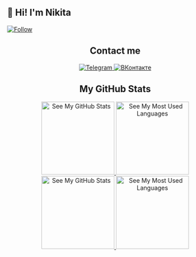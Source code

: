<!-- About me -->
<h2>👋 Hi! I'm Nikita</h2>
<a href="https://img.shields.io/github/followers/fy5tew?style=social">
	<img src="https://img.shields.io/github/followers/fy5tew?style=social" alt="Follow">
</a>
<!-- My contacts -->
<div align="center">
	<h2>Contact me</h2>
	<a href="https://t.me/fy5tew">
		<img src=https://img.shields.io/badge/Telegram-27a7e8?style=for-the-badge&logo=telegram alt="Telegram">
	</a>
	<a href="https://vk.com/fy5tew">
		<img src="https://img.shields.io/badge/%D0%92%D0%9A%D0%BE%D0%BD%D1%82%D0%B0%D0%BA%D1%82%D0%B5-4680C2?style=for-the-badge&logo=vk" alt="ВКонтакте">
	</a>
</div>
<!-- GitHub stats -->
<h2 align="center">My GitHub Stats</h2>
<!-- DarkMode -->
<div align="center">
	<a href="https://github-readme-stats.vercel.app/api?custom_title=GitHub%20Stats&show_icons=true&hide_rank=false&count_private=true&disable_animations=true&username=fy5tew&cache_seconds=1800&locale=en&border_color=57a5fe&theme=github_dark#gh-dark-mode-only">
		<img src="https://github-readme-stats.vercel.app/api?custom_title=GitHub%20Stats&show_icons=true&hide_rank=false&count_private=true&disable_animations=true&username=fy5tew&cache_seconds=1800&locale=en&border_color=57a5fe&theme=github_dark#gh-dark-mode-only" alt="See My GitHub Stats" height="170">
	</a>
	<a href="https://github-readme-stats.vercel.app/api/top-langs/?custom_title=Most%20Used%20Languages&layout=compact&langs_count=10&username=fy5tew&cache_seconds=1800&locale=en&border_color=57a5fe&theme=github_dark#gh-dark-mode-only">
		<img src="https://github-readme-stats.vercel.app/api/top-langs/?custom_title=Most%20Used%20Languages&layout=compact&langs_count=10&username=fy5tew&cache_seconds=1800&locale=en&border_color=57a5fe&theme=github_dark#gh-dark-mode-only" alt="See My Most Used Languages" height="170">
	</a>
</div>
<!-- LightMode -->
<div align="center">
	<a href="https://github-readme-stats.vercel.app/api?custom_title=GitHub%20Stats&show_icons=true&hide_rank=false&count_private=true&disable_animations=true&username=fy5tew&cache_seconds=1800&locale=en&border_color=57a5fe&theme=github_light#gh-light-mode-only">
		<img src="https://github-readme-stats.vercel.app/api?custom_title=GitHub%20Stats&show_icons=true&hide_rank=false&count_private=true&disable_animations=true&username=fy5tew&cache_seconds=1800&locale=en&border_color=57a5fe&theme=github_light#gh-light-mode-only" alt="See My GitHub Stats" height="170">
	</a>
	<a href="https://github-readme-stats.vercel.app/api/top-langs/?custom_title=Most%20Used%20Languages&layout=compact&langs_count=10&username=fy5tew&cache_seconds=1800&locale=en&border_color=57a5fe&theme=github_light#gh-light-mode-only">
		<img src="https://github-readme-stats.vercel.app/api/top-langs/?custom_title=Most%20Used%20Languages&layout=compact&langs_count=10&username=fy5tew&cache_seconds=1800&locale=en&border_color=57a5fe&theme=github_light#gh-light-mode-only" alt="See My Most Used Languages" height="170">
	</a>
</div>